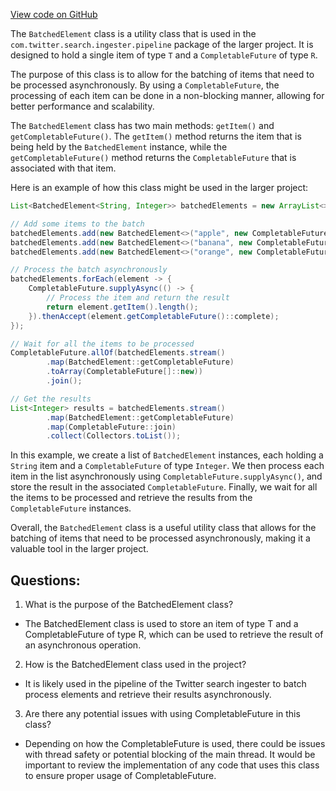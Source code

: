 [View code on GitHub](https://github.com/misbahsy/the-algorithm/src/java/com/twitter/search/ingester/pipeline/util/BatchedElement.java)

The `BatchedElement` class is a utility class that is used in the `com.twitter.search.ingester.pipeline` package of the larger project. It is designed to hold a single item of type `T` and a `CompletableFuture` of type `R`. 

The purpose of this class is to allow for the batching of items that need to be processed asynchronously. By using a `CompletableFuture`, the processing of each item can be done in a non-blocking manner, allowing for better performance and scalability. 

The `BatchedElement` class has two main methods: `getItem()` and `getCompletableFuture()`. The `getItem()` method returns the item that is being held by the `BatchedElement` instance, while the `getCompletableFuture()` method returns the `CompletableFuture` that is associated with that item. 

Here is an example of how this class might be used in the larger project:

```java
List<BatchedElement<String, Integer>> batchedElements = new ArrayList<>();

// Add some items to the batch
batchedElements.add(new BatchedElement<>("apple", new CompletableFuture<>()));
batchedElements.add(new BatchedElement<>("banana", new CompletableFuture<>()));
batchedElements.add(new BatchedElement<>("orange", new CompletableFuture<>()));

// Process the batch asynchronously
batchedElements.forEach(element -> {
    CompletableFuture.supplyAsync(() -> {
        // Process the item and return the result
        return element.getItem().length();
    }).thenAccept(element.getCompletableFuture()::complete);
});

// Wait for all the items to be processed
CompletableFuture.allOf(batchedElements.stream()
        .map(BatchedElement::getCompletableFuture)
        .toArray(CompletableFuture[]::new))
        .join();

// Get the results
List<Integer> results = batchedElements.stream()
        .map(BatchedElement::getCompletableFuture)
        .map(CompletableFuture::join)
        .collect(Collectors.toList());
```

In this example, we create a list of `BatchedElement` instances, each holding a `String` item and a `CompletableFuture` of type `Integer`. We then process each item in the list asynchronously using `CompletableFuture.supplyAsync()`, and store the result in the associated `CompletableFuture`. Finally, we wait for all the items to be processed and retrieve the results from the `CompletableFuture` instances. 

Overall, the `BatchedElement` class is a useful utility class that allows for the batching of items that need to be processed asynchronously, making it a valuable tool in the larger project.
## Questions: 
 1. What is the purpose of the BatchedElement class?
- The BatchedElement class is used to store an item of type T and a CompletableFuture of type R, which can be used to retrieve the result of an asynchronous operation.

2. How is the BatchedElement class used in the project?
- It is likely used in the pipeline of the Twitter search ingester to batch process elements and retrieve their results asynchronously.

3. Are there any potential issues with using CompletableFuture in this class?
- Depending on how the CompletableFuture is used, there could be issues with thread safety or potential blocking of the main thread. It would be important to review the implementation of any code that uses this class to ensure proper usage of CompletableFuture.